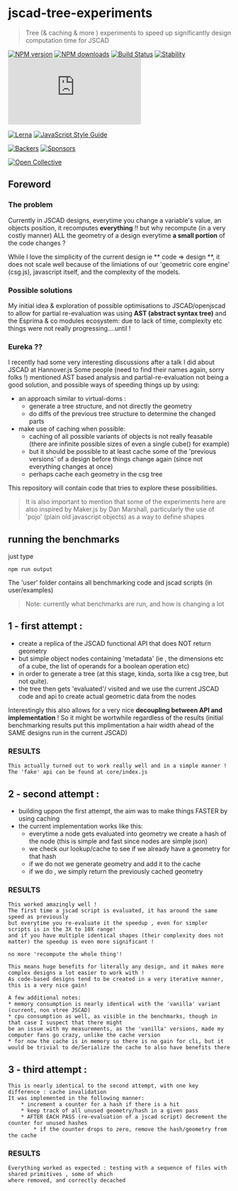 # jscad-tree-experiments

> Tree (& caching & more ) experiments to speed up significantly design computation time for JSCAD

[![NPM version](https://badge.fury.io/js/%40jscad%2Fvtree.svg)](https://www.npmjs.com/package/@jscad/vtree)
[![NPM downloads](https://img.shields.io/npm/dw/@jscad/vtree)](https://www.npmjs.com/package/@jscad/vtree)
[![Build Status](https://travis-ci.org/jscad/OpenJSCAD.org.svg?branch=master)](https://travis-ci.org/jscad/OpenJSCAD.org)
[![Stability](https://img.shields.io/badge/stability-stable-green.svg)](https://github.com/emersion/stability-badges#stable)
[![License](https://img.shields.io/github/license/jscad/OpenJSCAD.org)](https://github.com/jscad/OpenJSCAD.org/blob/master/LICENSE)

[![Lerna](https://img.shields.io/badge/maintained%20with-lerna-cc00ff.svg)](https://lernajs.io/)
[![JavaScript Style Guide](https://img.shields.io/badge/code_style-standard-brightgreen.svg)](https://standardjs.com)

[![Backers](https://img.shields.io/opencollective/backers/openjscad)](https://opencollective.com/openjscad)
[![Sponsors](https://img.shields.io/opencollective/sponsors/openjscad)](https://opencollective.com/openjscad)

<a href="https://opencollective.com/openjscad"><img src="https://opencollective.com/openjscad/donate/button.png?color=blue" alt="Open Collective"></a>

## Foreword

### The problem

Currently in JSCAD designs, everytime you change a variable's value, an objects position, it recomputes **everything** !!
but why recompute (in a very costly manner) ALL the geometry of a design everytime **a small portion** of the code changes ?

While I love the simplicity of the current design ie ** code => design **, it does not scale well because of the limiations of our 'geometric core engine' (csg.js), javascript itself, and the complexity of the models.

### Possible solutions

My initial idea & exploration of possible optimisations to JSCAD/openjscad to allow for partial re-evaluation was using **AST (abstract syntax tree)** and the Esprima & co modules ecosystem: due to lack of time, complexity etc things were not really progressing....until !

### Eureka ??

I recently had some very interesting discussions after a talk I did about JSCAD at Hannover.js 
Some people (need to find their names again, sorry folks !) mentioned AST based analysis and partial-re-evaluation not being a good solution, and possible ways of speeding things up by using:
 * an approach similar to virtual-doms : 
    * generate a tree structure, and not directly the geometry
    * do diffs of the previous tree structure to determine the changed parts
 * make use of caching when possible:
    * caching of all possible variants of objects is not really feasable (there are infinite possible sizes of even a single cube() for example)
    * but it should be possible to at least cache some of the 'previous versions' of a design before things change again (since not everything changes at once)
    * perhaps cache each geometry in the csg tree


This repository will contain code that tries to explore these possibilities.

>It is also important to mention that some of the experiments here are also inspired by Maker.js by Dan Marshall, particularly the use of 'pojo' (plain old javascript objects) as a way to define shapes

## running the benchmarks

just type

```npm run output```

The 'user' folder contains all benchmarking code and jscad scripts (in user/examples)

>Note: currently what benchmarks are run, and how is changing a lot

## 1 - first attempt : 

 * create a replica of the JSCAD functional API that does NOT return geometry
 * but simple object nodes containing 'metadata' (ie , the dimensions etc of a cube, the list of operands for a boolean operation etc)
 * in order to generate a tree (at this stage, kinda, sorta like a csg tree, but not quite).
 * the tree then gets 'evaluated'/ visited and we use the current JSCAD code and api to create actual geometric data from the nodes
 
 Interestingly this also allows for a very nice **decoupling between API and implementation** ! So it might be wortwhile regardless of the results (initial benchmarking results put this implimentation a hair width ahead of the SAME designs run in the current JSCAD)

 ### RESULTS

    This actually turned out to work really well and in a simple manner !
    The 'fake' api can be found at core/index.js

 ## 2 - second attempt :

  * building uppon the first attempt, the aim was to make things FASTER by using caching
  * the current implementation works like this:
    * everytime a node gets evaluated into geometry we create a hash of the node
    (this is simple and fast since nodes are simple json)
    * we check our lookup/cache to see if we already have a geometry for that hash
    * if we do not we generate geometry and add it to the cache
    * if we do , we simply return the previously cached geometry

### RESULTS

    This worked amazingly well !
    The first time a jscad script is evaluated, it has around the same speed as previously
    but everytime you re-evaluate it the speedup , even for simpler scripts is in the 3X to 10X range!
    and if you have multiple identical shapes (their complexity does not matter) the speedup is even more significant !

    no more 'recompute the whole thing'!

    This means huge benefits for literally any design, and it makes more complex designs a lot easier to work with !
    As code-based designs tend to be created in a very iterative manner, this is a very nice gain!

    A few additional notes:
    * memory consumption is nearly identical with the 'vanilla' variant (current, non vtree JSCAD)
    * cpu consumption as well, as visible in the benchmarks, though in that case I suspect that there might
    be an issue with my measurements, as the 'vanilla' versions, made my computer fans go crazy, unlike the cache version
    * for now the cache is in memory so there is no gain for cli, but it would be trivial to de/Serialize the cache to also have benefits there

 ## 3 - third attempt :

    This is nearly identical to the second attempt, with one key difference : cache invalidation
    It was implemented in the following manner:
        * increment a counter for a hash if there is a hit
        * keep track of all unused geometry/hash in a given pass
        * AFTER EACH PASS (re-evaluation of a jscad script) decrement the counter for unused hashes
            * if the counter drops to zero, remove the hash/geometry from the cache
    
### RESULTS

    Everything worked as expected : testing with a sequence of files with shared primitives , some of which
    where removed, and correctly decached

